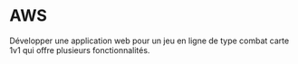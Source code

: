 # AWS
Développer une application web pour un jeu en ligne de type combat carte 1v1 qui offre plusieurs fonctionnalités.
